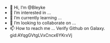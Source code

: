- 👋 Hi, I’m @Bleyke
- 👀 I’m interested in ...
- 🌱 I’m currently learning ...
- 💞️ I’m looking to collaborate on ...
- 📫 How to reach me ...
Verify Github on Galaxy. gid:AYqgGVtgLVxCncx6YKrxVj
<!---
Bleyke/Bleyke is a ✨ special ✨ repository because its `README.md` (this file) appears on your GitHub profile.
You can click the Preview link to take a look at your changes.
--->
